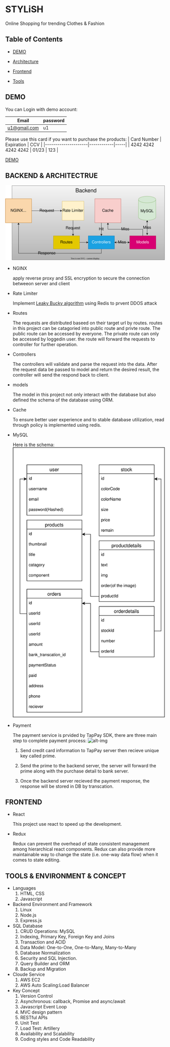# STYLiSH

Online Shopping for trending Clothes & Fashion

## Table of Contents  

* [DEMO](#demo)

* [Architecture](#backend--architectrue)

* [Frontend](#frontend)

* [Tools](#tools--environment--concept)

## DEMO

You can Login with demo account:

| Email        | password |
|--------------|----------|
| u1@gmail.com | u1       |

Please use this card if you want to purchase the products:
| Card Number         | Expiration | CCV |
|---------------------|------------|-----|
| 4242 4242 4242 4242 | 01/23      | 123 |

[DEMO](http://18.182.2.156)

## BACKEND & ARCHITECTRUE

![alt text](/images/Architecture.svg)

* NGINX

  apply reverse proxy and SSL encryption to secure the connection betweeon server and client

* Rate Limiter

  Implement [Leaky Bucky algorithm](https://en.wikipedia.org/wiki/Rate_limiting) using Redis to prvent DDOS attack

* Routes

  The requests are distributed baseed on their target url by routes.
  routes in this project can be catagoried into public route and privte route. The public route can be accessed by everyone. The private route can only be accessed by loggedin user. the route will forward the requests to controller for further operation.

* Controllers

  The controllers will validate and parse the request into the data. After the request data be passed to model and return the desired result, the controller will send the respond back to client.

* models

  The model in this project not only interact with the database but also defined the schema of the database using ORM.

* Cache
  
  To ensure better user experience and to stable database utilization, read through policy is implemented using redis.
* MySQL

  Here is the schema:
  ![alt text](/images/dbSchema.svg)

* Payment

  The payment service is prvided by TapPay SDK, there are three main step to complete payment process:
  ![alt-img](https://docs.tappaysdk.com/images/Welcome/pay_by_prime_flow.jpeg)

  1. Send credit card information to TapPay server then recieve unique key called prime.
  
  2. Send the prime to the backend server, the server will forward the prime along with the purchase detail to bank server.

  3. Once the backend server recieved the payment response, the response will be stored in DB by transcation.

## FRONTEND

* React

  This project use react to speed up the development.

* Redux

  Redux can prevent the overhead of state consistent management among hierarchical react components. Redux can also provide more maintainable way to change the state (i.e. one-way data flow) when it comes to state editing.

## TOOLS & ENVIRONMENT & CONCEPT

* Languages
  1. HTML, CSS
  2. Javascript
* Backend Environment and Framework
  1. Linux
  2. Node.js
  3. Express.js
* SQL Database
  1. CRUD Operations: MySQL
  2. Indexing, Primary Key, Foreign Key and Joins
  3. Transaction and ACID
  4. Data Model: One-to-One, One-to-Many, Many-to-Many
  5. Database Normalization
  6. Security and SQL Injection.
  7. Query Builder and ORM
  8. Backup and Migration
* Cloude Service
  1. AWS EC2
  2. AWS Auto Scaling:Load Balancer
* Key Concept
  1. Version Control
  2. Asynchronous: callback, Promise and async/await
  3. Javascript Event Loop
  4. MVC design pattern
  5. RESTful APIs
  6. Unit Test
  7. Load Test: Artillery
  8. Availability and Scalability
  9. Coding styles and Code Readability